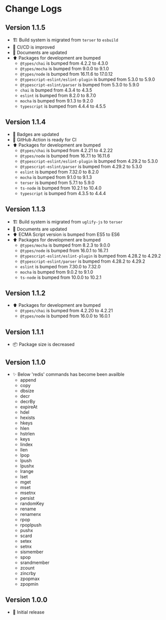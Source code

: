 # Change Logs

## Version 1.1.5

- :building_construction: Build system is migrated from `terser` to `esbuild`
- :green_heart: CI/CD is improved
- :memo: Documents are updated
- :arrow_up: Packages for development are bumped
  - `@types/chai` is bumped from 4.2.2 to 4.3.0
  - `@types/mocha` is bumped from 9.0.0 to 9.1.0
  - `@types/node` is bumped from 16.11.6 to 17.0.12
  - `@typescript-eslint/eslint-plugin` is bumped from 5.3.0 to 5.9.0
  - `@typescript-eslint/parser` is bumped from 5.3.0 to 5.9.0
  - `chai` is bumped from 4.3.4 to 4.3.5
  - `eslint` is bumped from 8.2.0 to 8.7.0
  - `mocha` is bumped from 9.1.3 to 9.2.0
  - `typescript` is bumped from 4.4.4 to 4.5.5

## Version 1.1.4

- :memo: Badges are updated
- :green_heart: GitHub Action is ready for CI
- :arrow_up: Packages for development are bumped
  - `@types/chai` is bumped from 4.2.21 to 4.2.22
  - `@types/node` is bumped from 16.7.1 to 16.11.6
  - `@typescript-eslint/eslint-plugin` is bumped from 4.29.2 to 5.3.0
  - `@typescript-eslint/parser` is bumped from 4.29.2 to 5.3.0
  - `eslint` is bumped from 7.32.0 to 8.2.0
  - `mocha` is bumped from 9.1.0 to 9.1.3
  - `terser` is bumped from 5.7.1 to 5.9.0
  - `ts-node` is bumped from 10.2.1 to 10.4.0
  - `typescript` is bumped from 4.3.5 to 4.4.4

## Version 1.1.3

- :building_construction: Build system is migrated from `uglify-js` to `terser`
- :memo: Documents are updated
- :arrow_up: ECMA Script version is bumped from ES5 to ES6
- :arrow_up: Packages for development are bumped
  - `@types/mocha` is bumped from 8.2.3 to 9.0.0
  - `@types/node` is bumped from 16.0.1 to 16.7.1
  - `@typescript-eslint/eslint-plugin` is bumped from 4.28.2 to 4.29.2
  - `@typescript-eslint/parser` is bumped from 4.28.2 to 4.29.2
  - `eslint` is bumped from 7.30.0 to 7.32.0
  - `mocha` is bumped from 9.0.2 to 9.1.0
  - `ts-node` is bumped from 10.0.0 to 10.2.1

## Version 1.1.2

- :arrow_up: Packages for development are bumped
  - `@types/chai` is bumped from 4.2.20 to 4.2.21
  - `@types/node` is bumped from 16.0.0 to 16.0.1

## Version 1.1.1

- :package: Package size is decreased

## Version 1.1.0

- :sparkles: Below 'redis' commands has become been availble
  - append
  - copy
  - dbsize
  - decr
  - decrBy
  - expireAt
  - hdel
  - hexists
  - hkeys
  - hlen
  - hstrlen
  - keys
  - lindex
  - llen
  - lpop
  - lpush
  - lpushx
  - lrange
  - lset
  - mget
  - mset
  - msetnx
  - persist
  - randomKey
  - rename
  - renamenx
  - rpop
  - rpoplpush
  - pushx
  - scard
  - setex
  - setnx
  - sismember
  - spop
  - srandmember
  - zcount
  - zincrby
  - zpopmax
  - zpopmin

## Version 1.0.0

- :tada: Initial release
